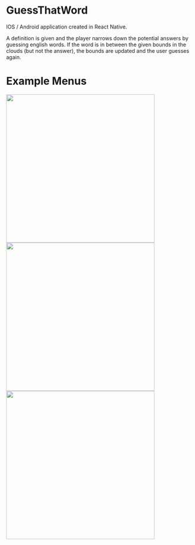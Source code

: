 # GuessThatWord
IOS / Android application created in React Native.

A definition is given and the player narrows down the potential answers by guessing english words. If the word is in between the given bounds in the clouds (but not the answer), the bounds are updated and the user guesses again.

# Example Menus

<img src="https://gyazo.com/1d13e788d68d8bab37bb307ca59ff966.jpg" width="400"> <img src="https://i.gyazo.com/3479f86ebee179e6f0ce83eead959ee3.jpg" width="400"> <img src="https://i.gyazo.com/20d0e30e34631d14edcceb6a8a0106b5.jpg" width="400">
